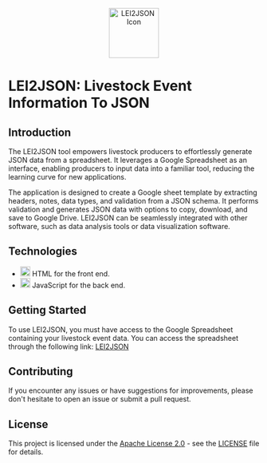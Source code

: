 <p align="center">
  <img src="your-icon.png" alt="LEI2JSON Icon" width="100">
</p>

# LEI2JSON: Livestock Event Information To JSON

## Introduction

The LEI2JSON tool empowers livestock producers to effortlessly generate JSON data from a spreadsheet. It leverages a Google Spreadsheet as an interface, enabling producers to input data into a familiar tool, reducing the learning curve for new applications.

The application is designed to create a Google sheet template by extracting headers, notes, data types, and validation from a JSON schema. It performs validation and generates JSON data with options to copy, download, and save to Google Drive. LEI2JSON can be seamlessly integrated with other software, such as data analysis tools or data visualization software.

## Technologies

- <img src="html-icon.png" alt="HTML Icon" width="20"> HTML for the front end.
- <img src="javascript-icon.png" alt="JavaScript Icon" width="20"> JavaScript for the back end.

## Getting Started

To use LEI2JSON, you must have access to the Google Spreadsheet containing your livestock event data. You can access the spreadsheet through the following link: [LEI2JSON][lei2json-link]

## Contributing

If you encounter any issues or have suggestions for improvements, please don't hesitate to open an issue or submit a pull request.

## License

This project is licensed under the [Apache License 2.0](LICENSE) - see the [LICENSE](LICENSE) file for details.

[lei2json-link]: https://docs.google.com/spreadsheets/d/1SOqi-JuGV21YAHhK24SDBsRlO907d_GajVn9nqFKq4Q/edit#gid=0
